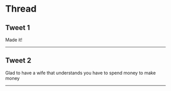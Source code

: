 # Thread

## Tweet 1

Made it!

---

## Tweet 2

Glad to have a wife that understands you have to spend money to make money

---

